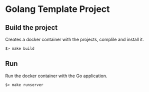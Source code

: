 # Golang Template Project

## Build the project

Creates a docker container with the projects, complile and install it.

`$> make build`

## Run

Run the docker container with the Go application.

`$> make runserver`